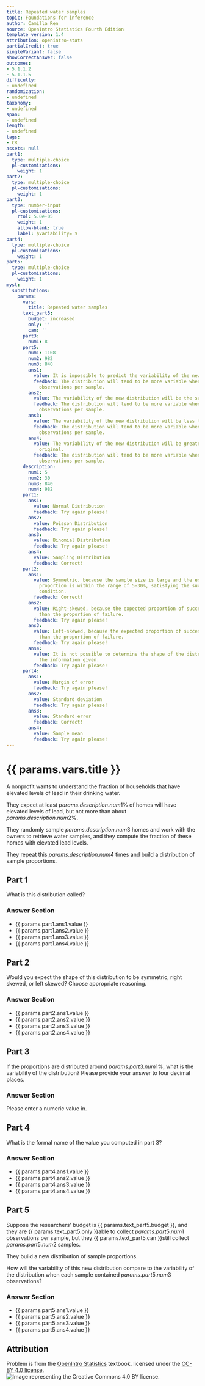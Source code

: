```yaml
---
title: Repeated water samples
topic: Foundations for inference
author: Camilla Ren
source: OpenIntro Statistics Fourth Edition
template_version: 1.4
attribution: openintro-stats
partialCredit: true
singleVariant: false
showCorrectAnswer: false
outcomes:
- 5.1.1.2
- 5.1.1.5
difficulty:
- undefined
randomization:
- undefined
taxonomy:
- undefined
span:
- undefined
length:
- undefined
tags:
- CR
assets: null
part1:
  type: multiple-choice
  pl-customizations:
    weight: 1
part2:
  type: multiple-choice
  pl-customizations:
    weight: 1
part3:
  type: number-input
  pl-customizations:
    rtol: 5.0e-05
    weight: 1
    allow-blank: true
    label: $variability= $
part4:
  type: multiple-choice
  pl-customizations:
    weight: 1
part5:
  type: multiple-choice
  pl-customizations:
    weight: 1
myst:
  substitutions:
    params:
      vars:
        title: Repeated water samples
      text_part5:
        budget: increased
        only: ''
        can: ''
      part3:
        num1: 8
      part5:
        num1: 1108
        num2: 982
        num3: 840
        ans1:
          value: It is impossible to predict the variability of the new distribution.
          feedback: The distribution will tend to be more variable when we have fewer
            observations per sample.
        ans2:
          value: The variability of the new distribution will be the same as the original.
          feedback: The distribution will tend to be more variable when we have fewer
            observations per sample.
        ans3:
          value: The variability of the new distribution will be less than the original.
          feedback: The distribution will tend to be more variable when we have fewer
            observations per sample.
        ans4:
          value: The variability of the new distribution will be greater than the
            original.
          feedback: The distribution will tend to be more variable when we have fewer
            observations per sample.
      description:
        num1: 5
        num2: 30
        num3: 840
        num4: 982
      part1:
        ans1:
          value: Normal Distribution
          feedback: Try again please!
        ans2:
          value: Poisson Distribution
          feedback: Try again please!
        ans3:
          value: Binomial Distribution
          feedback: Try again please!
        ans4:
          value: Sampling Distribution
          feedback: Correct!
      part2:
        ans1:
          value: Symmetric, because the sample size is large and the expected population
            proportion is within the range of 5-30%, satisfying the success-failure
            condition.
          feedback: Correct!
        ans2:
          value: Right-skewed, because the expected proportion of success is lower
            than the proportion of failure.
          feedback: Try again please!
        ans3:
          value: Left-skewed, because the expected proportion of success is higher
            than the proportion of failure.
          feedback: Try again please!
        ans4:
          value: It is not possible to determine the shape of the distribution from
            the information given.
          feedback: Try again please!
      part4:
        ans1:
          value: Margin of error
          feedback: Try again please!
        ans2:
          value: Standard deviation
          feedback: Try again please!
        ans3:
          value: Standard error
          feedback: Correct!
        ans4:
          value: Sample mean
          feedback: Try again please!
---
```

# {{ params.vars.title }}
A nonprofit wants to understand the fraction of households that have elevated levels of lead in their drinking water.

They expect at least ${{ params.description.num1 }}$% of homes will have elevated levels of lead, but not more than about ${{ params.description.num2 }}$%.

They randomly sample ${{ params.description.num3 }}$ homes and work with the owners to retrieve water samples, and they compute the fraction of these homes with elevated lead levels.

They repeat this ${{ params.description.num4}}$ times and build a distribution of sample proportions.

## Part 1

What is this distribution called?

### Answer Section

- {{ params.part1.ans1.value }}
- {{ params.part1.ans2.value }}
- {{ params.part1.ans3.value }}
- {{ params.part1.ans4.value }}

## Part 2

Would you expect the shape of this distribution to be symmetric, right skewed, or left skewed? Choose appropriate reasoning.

### Answer Section

- {{ params.part2.ans1.value }}
- {{ params.part2.ans2.value }}
- {{ params.part2.ans3.value }}
- {{ params.part2.ans4.value }}

## Part 3

If the proportions are distributed around ${{ params.part3.num1 }}$%, what is the variability of the distribution? Please provide your answer to four decimal places.

### Answer Section

Please enter a numeric value in.

## Part 4

What is the formal name of the value you computed in part 3?

### Answer Section

- {{ params.part4.ans1.value }}
- {{ params.part4.ans2.value }}
- {{ params.part4.ans3.value }}
- {{ params.part4.ans4.value }}

## Part 5

Suppose the researchers' budget is {{ params.text_part5.budget }}, and they are {{ params.text_part5.only }}able to collect ${{ params.part5.num1 }}$ observations per sample, but they {{ params.text_part5.can }}still collect ${{ params.part5.num2 }}$ samples.

They build a new distribution of sample proportions.

How will the variability of this new distribution compare to the variability of the distribution when each sample contained ${{ params.part5.num3 }}$ observations?

### Answer Section

- {{ params.part5.ans1.value }}
- {{ params.part5.ans2.value }}
- {{ params.part5.ans3.value }}
- {{ params.part5.ans4.value }}

## Attribution

Problem is from the [OpenIntro Statistics](https://openintro.org/book/os/) textbook, licensed under the [CC-BY 4.0 license](https://creativecommons.org/licenses/by/4.0/).<br>![Image representing the Creative Commons 4.0 BY license.](https://raw.githubusercontent.com/firasm/bits/master/by.png)